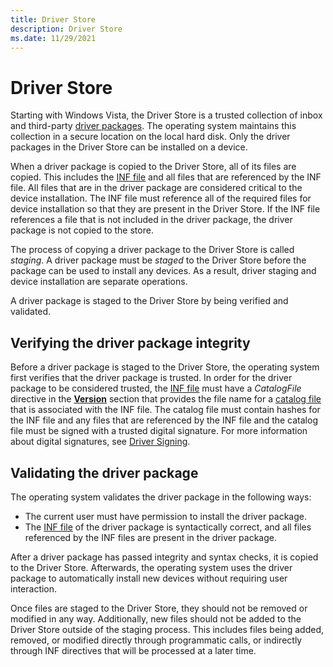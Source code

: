 ```yaml
---
title: Driver Store
description: Driver Store
ms.date: 11/29/2021
---
```


# Driver Store

Starting with Windows Vista, the Driver Store is a trusted collection of inbox and third-party [driver packages](driver-packages.md). The operating system maintains this collection in a secure location on the local hard disk. Only the driver packages in the Driver Store can be installed on a device.

When a driver package is copied to the Driver Store, all of its files are copied. This includes the [INF file](overview-of-inf-files.md) and all files that are referenced by the INF file. All files that are in the driver package are considered critical to the device installation. The INF file must reference all of the required files for device installation so that they are present in the Driver Store. If the INF file references a file that is not included in the driver package, the driver package is not copied to the store.

The process of copying a driver package to the Driver Store is called *staging*. A driver package must be *staged* to the Driver Store before the package can be used to install any devices. As a result, driver staging and device installation are separate operations.

A driver package is staged to the Driver Store by being verified and validated.

## Verifying the driver package integrity

Before a driver package is staged to the Driver Store, the operating system first verifies that the driver package is trusted. In order for the driver package to be considered trusted, the [INF file](overview-of-inf-files.md) must have a *CatalogFile* directive in the [**Version**](inf-version-section.md) section that provides the file name for a [catalog file](catalog-files.md) that is associated with the INF file. The catalog file must contain hashes for the INF file and any files that are referenced by the INF file and the catalog file must be signed with a trusted digital signature.  For more information about digital signatures, see [Driver Signing](driver-signing.md). 

## Validating the driver package

The operating system validates the driver package in the following ways:

- The current user must have permission to install the driver package.
- The [INF file](overview-of-inf-files.md) of the driver package is syntactically correct, and all files referenced by the INF files are present in the driver package.

After a driver package has passed integrity and syntax checks, it is copied to the Driver Store. Afterwards, the operating system uses the driver package to automatically install new devices without requiring user interaction.

Once files are staged to the Driver Store, they should not be removed or modified in any way. Additionally, new files should not be added to the Driver Store outside of the staging process. This includes files being added, removed, or modified directly through programmatic calls, or indirectly through INF directives that will be processed at a later time.
